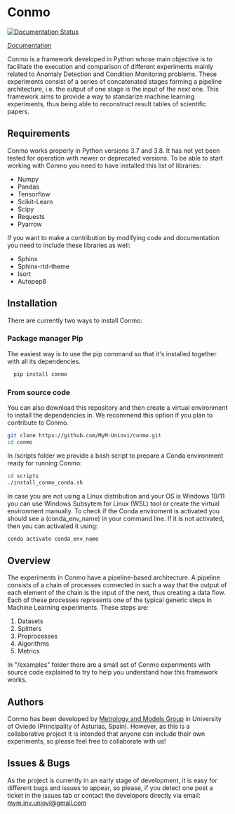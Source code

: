 # Conmo

[![Documentation Status](https://readthedocs.org/projects/conmo/badge/?version=latest)](https://conmo.readthedocs.io/en/latest/?badge=latest)

[Documentation](https://conmo.readthedocs.io/en/latest/index.html)

Conmo is a framework developed in Python whose main objective is to facilitate the execution and comparison of different experiments mainly related to Anomaly Detection and Condition Monitoring problems.
These experiments consist of a series of concatenated stages forming a pipeline architecture, i.e. the output of one stage is the input of the next one.
This framework aims to provide a way to standarize machine learning experiments, thus being able to reconstruct result tables of scientific papers.

## Requirements
Conmo works properly in Python versions 3.7 and 3.8. It has not yet been tested for operation with newer or deprecated versions.
To be able to start working with Conmo you need to have installed this list of libraries:

* Numpy 
* Pandas
* Tensorflow
* Scikit-Learn
* Scipy
* Requests
* Pyarrow

If you want to make a contribution by modifying code and documentation you need to include these libraries as well:

* Sphinx 
* Sphinx-rtd-theme
* Isort
* Autopep8

## Installation
There are currently two ways to install Conmo:

### Package manager Pip
The easiest way is to use the pip command so that it's installed together with all its dependencies.

```bash
  pip install conmo
```

### From source code
You can also download this repository and then create a virtual environment to install the dependencies in.
We recommend this option if you plan to contribute to Conmo.

```bash
git clone https://github.com/MyM-Uniovi/conmo.git
cd conmo
```

In /scripts folder we provide a bash script to prepare a Conda environment ready for running Conmo:

```bash
cd scripts
./install_conmo_conda.sh
```

In case you are not using a Linux distribution and your OS is Windows 10/11 you can use Windows Subsytem for Linux (WSL) tool or create the virtual environment manually.
To check if the Conda enviroment is activated you should see a (conda_env_name) in your command line. If it is not activated, then you can activated it using:

```bash
conda activate conda_env_name
```

## Overview
The experiments in Conmo have a pipeline-based architecture. A pipeline consists of a chain of processes connected in such a way that the output of each element of the chain is the input of the next, thus creating a data flow. Each of these processes represents one of the typical generic steps in Machine Learning experiments. These steps are:

1. Datasets
2. Splitters
3. Preprocesses
4. Algorithms
5. Metrics

In "/examples" folder there are a small set of Conmo experiments with source code explained to try to help you understand how this framework works.

## Authors
Conmo has been developed by [Metrology and Models Group](https://mym.grupos.uniovi.es/en/inicio) in University of Oviedo (Principality of Asturias, Spain).
However, as this is a collaborative project it is intended that anyone can include their own experiments, so please feel free to collaborate with us!

## Issues & Bugs
As the project is currently in an early stage of development, it is easy for different bugs and issues to appear, so please, if you detect one post a ticket in the issues tab or contact the developers directly via email: mym.inv.uniovi@gmail.com